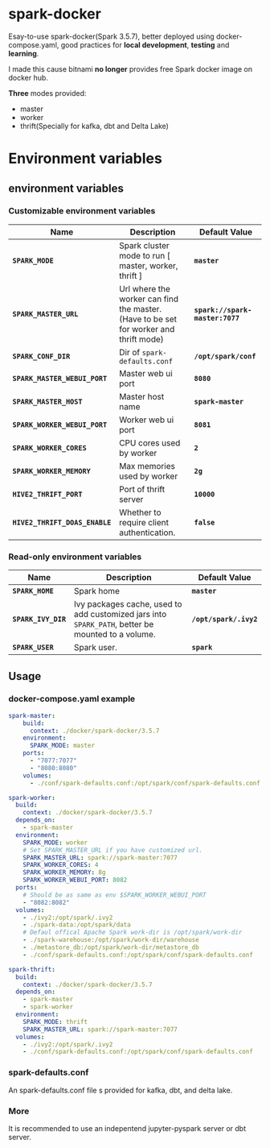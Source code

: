 # spark-docker
Esay-to-use spark-docker(Spark 3.5.7), better deployed using docker-compose.yaml, good practices for **local development**, **testing** and **learning**.

I made this cause bitnami **no longer** provides free Spark docker image on docker hub.

**Three** modes provided:
- master
- worker
- thrift(Specially for kafka, dbt and Delta Lake)

# Environment variables
## environment variables
### Customizable environment variables
|Name|Description|Default Value|
|-|-|-|
|**`SPARK_MODE`**|Spark cluster mode to run \[ master, worker, thrift \]|**`master`**|
|**`SPARK_MASTER_URL`**|Url where the worker can find the master. (Have to be set for worker and thrift mode)|**`spark://spark-master:7077`**|
|**`SPARK_CONF_DIR`**|Dir of `spark-defaults.conf`|**`/opt/spark/conf`**|
|**`SPARK_MASTER_WEBUI_PORT`**|Master web ui port|**`8080`**|
|**`SPARK_MASTER_HOST`**|Master host name|**`spark-master`**|
|**`SPARK_WORKER_WEBUI_PORT`**|Worker web ui port|**`8081`**|
|**`SPARK_WORKER_CORES`**|CPU cores used by worker|**`2`**|
|**`SPARK_WORKER_MEMORY`**|Max memories used by worker|**`2g`**|
|**`HIVE2_THRIFT_PORT`**|Port of thrift server|**`10000`**|
|**`HIVE2_THRIFT_DOAS_ENABLE`**|Whether to require client authentication.|**`false`**|

### Read-only environment variables

|Name|Description|Default Value|
|-|-|-|
|**`SPARK_HOME`**|Spark home|**`master`**|
|**`SPARK_IVY_DIR`**|Ivy packages cache, used to add customized jars into `SPARK_PATH`, better be mounted to a volume.|**`/opt/spark/.ivy2`**|
|**`SPARK_USER`**|	Spark user.| **`spark`**|

## Usage
### docker-compose.yaml example
```yaml
spark-master:
    build:
      context: ./docker/spark-docker/3.5.7
    environment:
      SPARK_MODE: master
    ports:
      - "7077:7077"
      - "8080:8080"
    volumes:
      - ./conf/spark-defaults.conf:/opt/spark/conf/spark-defaults.conf

spark-worker:
  build:
    context: ./docker/spark-docker/3.5.7
  depends_on:
    - spark-master
  environment:
    SPARK_MODE: worker
    # Set SPARK_MASTER_URL if you have customized url.
    SPARK_MASTER_URL: spark://spark-master:7077
    SPARK_WORKER_CORES: 4
    SPARK_WORKER_MEMORY: 8g
    SPARK_WORKER_WEBUI_PORT: 8082
  ports:
    # Should be as same as env $SPARK_WORKER_WEBUI_PORT
    - "8082:8082"
  volumes:
    - ./ivy2:/opt/spark/.ivy2
    - ./spark-data:/opt/spark/data
    # Defaul offical Apache Spark work-dir is /opt/spark/work-dir
    - ./spark-warehouse:/opt/spark/work-dir/warehouse
    - ./metastore_db:/opt/spark/work-dir/metastore_db
    - ./conf/spark-defaults.conf:/opt/spark/conf/spark-defaults.conf

spark-thrift:
  build:
    context: ./docker/spark-docker/3.5.7
  depends_on:
    - spark-master
    - spark-worker
  environment:
    SPARK_MODE: thrift
    SPARK_MASTER_URL: spark://spark-master:7077
  volumes:
    - ./ivy2:/opt/spark/.ivy2
    - ./conf/spark-defaults.conf:/opt/spark/conf/spark-defaults.conf
```

### spark-defaults.conf
An spark-defaults.conf file s provided for kafka, dbt, and delta lake.

### More

It is recommended to use an indepentend jupyter-pyspark server or dbt server.
